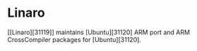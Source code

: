 # Linaro
[[Linaro][31119]] maintains [Ubuntu][31120] ARM port and ARM CrossCompiler packages for [Ubuntu][31120].
